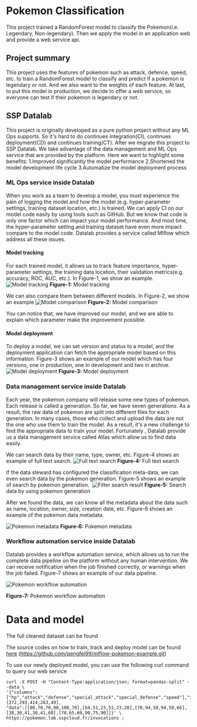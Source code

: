# Pokemon Classification
This project trained a RandomForest model to classify the Pokemon(i.e. Legendary, Non-legendary). Then we apply the model in an application web and provide a web service api.
## Project summary
This project uses the features of pokemon such as attack, defence, speed, etc. to train a RandomForest model to classify and predict if a pokemon is legendary or not. And we also want to the weights of each feature. At last, to put this model in production, we decide to offer a web service, so everyone can test if their pokemon is legendary or not.
## SSP Datalab
This project is originally developed as a pure python project without any ML Ops supports. So it's hard to do continues integration(CI), continues deployment(CD) and continues training(CT). After we migrate this project to SSP Datalab. We take advantage of the data management and ML Ops service that are provided by the platform. Here we want to highlight some benefits:
1.Improved significantly the model performance
2.Shortened the model development life cycle
3.Automatize the model deployment process

### ML Ops service inside Datalab
When you work as a team to develop a model, you must experience the pain of logging the model and how the model (e.g. hyper-parameter settings, training dataset location, etc.) is trained. We can apply CI on our model code easily by using tools such as GitHub. But we know that code is only one factor which can impact your model performance. And most time, the hyper-parameter setting and training dataset have even more impact compare to the model code. Datalab provides a service called Mlflow which address all these issues.

#### Model tracking

For each trained model, it allows us to track feature importance, hyper-parameter settings, the training data location, their validation metrics(e.g. accuracy, ROC, AUC, etc.). In Figure-1, we show an example.
![Model tracking](https://minio.lab.sspcloud.fr/pengfei/diffusion/pokemon/pokemon_metric.PNG)
**Figure-1:**  Model tracking

We can also compare them between different models. In Figure-2, we show an example
![Model comparison](https://minio.lab.sspcloud.fr/pengfei/diffusion/pokemon/pokemon_mdoel_camparing.PNG)
**Figure-2:**  Model comparison

You can notice that, we have improved our model, and we are able to explain which parameter make the improvement possible. 

#### Model deployment

To deploy a model, we can set version and status to a model, and the deployment application can fetch the appropriate model based on this information. Figure-3 shows an example of our model which has four versions, one in production, one in development and two in archive.
![Model deployment](https://minio.lab.sspcloud.fr/pengfei/diffusion/pokemon/model_version.PNG)
**Figure-3:**  Model deployment




### Data management service inside Datalab

Each year, the pokemon company will release some new types of pokemon. Each release is called a generation. So far, we 
have seven generations. As a result, the raw data of pokemon are split into different files for each generation. In many
cases, those who collect and upload the data are not the one who use them to train the model. As a result, it's a new 
challenge to find the appropriate data to train your model. Fortunately , Datalab provide us a data management service 
called Atlas which allow us to find data easily. 

We can search data by their name, type, owner, etc. Figure-4 shows an example of full text search.
![Full text search](https://minio.lab.sspcloud.fr/pengfei/diffusion/pokemon/atlas_search_by_text.PNG)
**Figure-4:**  Full text search

If the data steward has configured the classification meta-data, we can even search data by the pokemon generation.
Figure-5 shows an example of search by pokemon generation.
<img src="" style="zoom:60%;" />
![Filter search result](https://minio.lab.sspcloud.fr/pengfei/diffusion/pokemon/atlas_search_by_class.png)
**Figure-5:**  Search data by using pokemon generation

After we found the data, we can know all the metadata about the data such as name, location, owner, size, creation date,
etc. Figure-6 shows an example of the pokemon data metadata.

![Pokemon metadata](https://minio.lab.sspcloud.fr/pengfei/diffusion/pokemon/atlas_data_detail.PNG)
**Figure-6:**  Pokemon metadata

### Workflow automation service inside Datalab

Datalab provides a workflow automation service, which allows us to run the complete data pipeline on the platform without
any human intervention. We can receive notification when the job finished correctly, or warnings when the job failed. Figure-7
shows an example of our data pipeline.

![Pokemon workflow automation](https://minio.lab.sspcloud.fr/pengfei/diffusion/pokemon/pokemon_workflow.PNG)

**Figure-7:**  Pokemon workflow automation


# Data and model

The full cleaned dataset can be found

[here]: https://minio.lab.sspcloud.fr/pengfei/mlflow-demo/pokemon-cleaned.csv

The source codes on how to train, track and deploy model can be found [here] (https://github.com/pengfei99/mlflow-pokemon-example.git)

To use our newly deployed model, you can use the following curl command to query our web service

```shell
curl -X POST -H "Content-Type:application/json; format=pandas-split" --data \
'{"columns":["hp","attack","defense","special_attack","special_defense","speed"],"index":[272,293,414,263,49],
"data":[[80,70,70,90,100,70],[64,51,23,51,23,28],[70,94,50,94,50,66],[38,30,41,30,41,60],[70,65,60,90,75,90]]}' \
https://pokemon.lab.sspcloud.fr/invocations ;
```